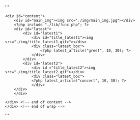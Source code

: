 ''' 
<?php
 session_start();
 ?>
 <!DOCTYPE html>
 <html>
 <head> 
 <meta charset="UTF-8">
 <link rel="stylesheet" type="text/css" href="./css/common.css">
 </head>

 <body>
 <div id="wrap">
    <div id="header">
        <?php include "./lib/top_login1.php"; ?>
    </div> <!-- end of header -->
    <div id="menu">
        <?php include "./lib/top_menu1.php"; ?>
    </div> <!-- end of menu --> 
 
    <div id="content">
        <div id="main_img"><img src="./img/main_img.jpg"></div>
        <?php include "./lib/func.php"; ?>
        <div id="latest">
            <div id="latest1">
                <div id="title_latest1"><img src="./img/title_latest1.gif>"></div>
                <div class="latest_box">
                    <?php latest_article("greet", 10, 30); ?>
                </div>
            </div>
            <div id="latest2">
                <div id ="title_latest2"><img src="./img/title_latest2.gif"></div>
                <div class="latest_box">
                <?php latest_article("concert", 10, 30); ?>
                </div>
        </div>
        </div>

    </div> <!-- end of content -->
    </div> <!-- end of wrap -->
 
 </body>
 </html>
'''
